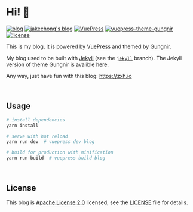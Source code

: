 # Hi! 🧐

[![blog](https://img.shields.io/badge/Blog-Renovamen-red?style=flat-square)](https://jakechong.github.io) [![jakechong's blog](https://img.shields.io/badge/GitHub-renovamen.github.io-6A7EC2?style=flat-square)](https://github.com/jakechong/jakechong.github.io) [![VuePress](https://img.shields.io/badge/VuePress-build-1aad19?style=flat-square)](https://github.com/vuejs/vuepress) [![vuepress-theme-gungnir](https://img.shields.io/badge/Gungnir-theme-26a2ff?style=flat-square)](https://github.com/Renovamen/vuepress-theme-gungnir) [![license](https://img.shields.io/badge/License-Apache--2.0-orange?style=flat-square)](LICENSE)


This is my blog, it is powered by [VuePress](https://vuepress.vuejs.org/) and themed by [Gungnir](https://github.com/Renovamen/vuepress-theme-gungnir).

My blog used to be built with [Jekyll](https://jekyllrb.com/) (see the [`jekyll`](https://github.com/Renovamen/renovamen.github.io/tree/jekyll) branch). The Jekyll version of theme Gungnir is avalible [here](https://github.com/Renovamen/jekyll-theme-gungnir).

Any way, just have fun with this blog: https://zxh.io


&nbsp;
## Usage

```bash
# install dependencies
yarn install

# serve with hot reload
yarn run dev  # vuepress dev blog

# build for production with minification
yarn run build  # vuepress build blog
```


&nbsp;
## License

This blog is [Apache License 2.0](https://www.apache.org/licenses/LICENSE-2.0) licensed, see the [LICENSE](LICENSE) file for details.